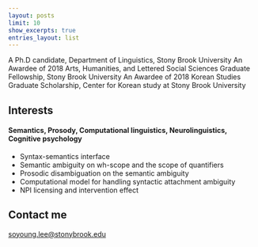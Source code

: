 ```yaml
---
layout: posts
limit: 10
show_excerpts: true
entries_layout: list
---
```




A Ph.D candidate, Department of Linguistics, Stony Brook University
An Awardee of 2018 Arts, Humanities, and Lettered Social Sciences Graduate Fellowship, Stony Brook University
An Awardee of 2018 Korean Studies Graduate Scholarship, Center for Korean study at Stony Brook University


## Interests

#### Semantics, Prosody, Computational linguistics, Neurolinguistics, Cognitive psychology
* Syntax-semantics interface
* Semantic ambiguity on wh-scope and the scope of quantifiers
* Prosodic disambiguation on the semantic ambiguity
* Computational model for handling syntactic attachment ambiguity
* NPI licensing and intervention effect


## Contact me

[soyoung.lee@stonybrook.edu](mailto:soyoung.lee@stonybrook.edu)

